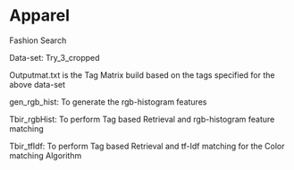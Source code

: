 Apparel
=======

Fashion Search

Data-set: Try_3_cropped

Outputmat.txt is the Tag Matrix build based on the tags specified for the above data-set

gen_rgb_hist: To generate the rgb-histogram features

Tbir_rgbHist: To perform Tag based Retrieval and rgb-histogram feature matching

Tbir_tfIdf:  To perform Tag based Retrieval and tf-Idf matching for the Color matching Algorithm
